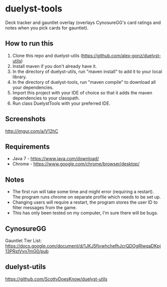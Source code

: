 # duelyst-tools
Deck tracker and gauntlet overlay (overlays CynosureGG's card ratings and notes when you pick cards for gauntlet).

## How to run this ##
1. Clone this repo and duelyst-utils (https://github.com/alex-gonz/duelyst-utils)
2. Install maven if you don't already have it.
3. In the directory of duelyst-utils, run "maven install" to add it to your local library.
4. In the directory of duelyst-tools, run "maven compile" to download all your dependencies.
5. Import this project with your IDE of choice so that it adds the maven dependencies to your classpath.
6. Run class DuelystTools with your preferred IDE.

## Screenshots ##
http://imgur.com/a/V12hC

## Requirements ##
- Java 7 - https://www.java.com/download/
- Chrome - https://www.google.com/chrome/browser/desktop/

## Notes ##
- The first run will take some time and might error (requiring a restart). The program runs chrome on separate profile which needs to be set up.
- Changing users will require a restart, the program stores the user ID to filter messages from the game.
- This has only been tested on my computer, I'm sure there will be bugs.

## CynosureGG ##
Gauntlet Tier List: https://docs.google.com/document/d/1JKJ5fjvwhchefhJcrQDOgRIwqaDKpj13PRstVyn7mG0/pub

## duelyst-utils ##
https://github.com/ScottyDoesKnow/duelyst-utils

